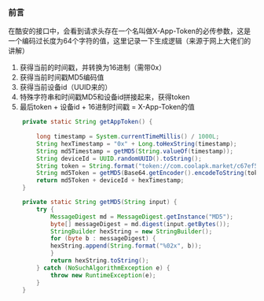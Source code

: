 ### 前言
在酷安的接口中，会看到请求头存在一个名叫做X-App-Token的必传参数，这是一个编码过长度为64个字符的值，这里记录一下生成逻辑（来源于网上大佬们的讲解）
1. 获得当前的时间戳，并转换为16进制（需带0x）
2. 获得当前时间戳MD5编码值
3. 获得当前设备id（UUID来的）
4. 特殊字符串和时间戳MD5和设备id拼接起来，获得token
5. 最后token + 设备id + 16进制时间戳 = X-App-Token的值
```java
    private static String getAppToken() {
    
        long timestamp = System.currentTimeMillis() / 1000L; 
        String hexTimestamp = "0x" + Long.toHexString(timestamp);
        String md5Timestamp = getMD5(String.valueOf(timestamp));
        String deviceId = UUID.randomUUID().toString();
        String token = String.format("token://com.coolapk.market/c67ef5943784d09750dcfbb31020f0ab?%s$%s&com.coolapk.market", md5Timestamp, deviceId);
        String md5Token = getMD5(Base64.getEncoder().encodeToString(token.getBytes()));
        return md5Token + deviceId + hexTimestamp;
    }

    private static String getMD5(String input) {
        try {
            MessageDigest md = MessageDigest.getInstance("MD5");
            byte[] messageDigest = md.digest(input.getBytes());
            StringBuilder hexString = new StringBuilder();
            for (byte b : messageDigest) {
            hexString.append(String.format("%02x", b));
            }
            return hexString.toString();
        } catch (NoSuchAlgorithmException e) {
            throw new RuntimeException(e);
        }
    }
```